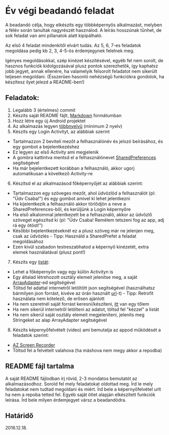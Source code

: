 # Év végi beadandó feladat
A beadandó célja, hogy elkészíts egy többképernyős alkalmazást, melyben a félév során tanultak nagyrészét használod. A leírás hosszúnak tűnhet, de sok feladat van ami pillanatok alatt kipipálható.

Az első 4 feladat mindenkitől elvárt tudás. Az 5, 6, 7-es feladatok megoldása pedig kb 2, 3, 4-5-ös érdemjegynek felelnek meg.

Igényes megoldásokkal, szép kinézet készítésével, egyéb fel nem sorolt, de hasznos funkciók kidolgozásával plusz pontok szerezhetők, így kaphatsz jobb jegyet, annak ellenére, ha valamelyik felsorolt feladatot nem sikerült teljesen megoldani. (Ésszerűen hasonló nehézségű funkciókra gondolok, ha készítesz ilyet jelezd a README-ben!)

## Feladatok:
1. Legalább 3 (értelmes) commit
2. Készíts saját README fájlt, [Markdown][1] formátumban
3. Hozz létre egy új Android projektet
4. Az alkalmazás legyen [többnyelvű][2] (minimum 2 nyelv)
5. Készíts egy Login Activityt, az alábbiak szerint
  * Tartalmazzon 2 beviteli mezőt a felhasználónév és jelszó beírásához, és egy gombot a bejelentkezéshez
  * Ez legyen az első Activity ami megjelenik
  * A gombra kattintva mentsd el a felhasználónevet [SharedPreferences][3] segítségével
  * Ha már bejelentkezett korábban a felhasználó, akkor ugorj automatikusan a következő Activity-re
6. Készítsd el az alkalmazásod főképernyőjét az alábbiak szerint:
  * Tartalmazzon egy szöveges mezőt, ahol üdvözlöd a felhasználót (pl: "Üdv Csaba!") és egy gombot amivel ki lehet jelentkezni
  * Ha kijelentkezik a felhasználó akkor törlődjön a neve a SharedPreferences-ből, és kerüljünk a Login képernyőre
  * Ha első alkalommal jelentkezett be a felhasználó, akkor az üdvözlő szöveget egészítsd ki (pl: "Üdv Csaba! Remélem tetszeni fog az app, adj rá egy ötöst!")
  * Későbbi bejelentkezéseknél ez a plusz szöveg már ne jelenjen meg, csak az üdvözlés - Tipp: Használd a SharedPrefet a feladat megoldásához
  * Ezen kívül szabadon testreszabhatod a képernyő kinézetét, extra elemek használatával (plusz pont!)
7. Készíts egy [listát][4]:
  * Lehet a főképernyőn vagy egy külön Activityn is
  * Egy általad létrehozott osztály elemeit jelenítse meg, a saját [ArrayAdapter][5]-ed segítségével
  * Töltsd fel adattal internetről letöltött json segítségével (használhatsz bármilyen json forrást, kivéve az órán használt [url][6]-t) - Tipp: Retrofit használata nem kötelező, de erősen ajánlott
  * Ha nem szeretnél saját forrást keresni/készíteni, [itt][7] van egy tőlem
  * Ha nem sikerül internetről letölteni az adatot, töltsd fel "kézzel" a listát
  * Ha nem sikerül saját osztály elemeit megjeleníteni, jeleníts meg Stringeket az alap ArrayAdapter segítségével
8. Készíts képernyőfelvételt (video) ami bemutatja az appod működését a feladatok szerint:
  * [AZ Screen Recorder][8]
  * Töltsd fel a felvételt valahova (ha máshova nem megy akkor a repodba)


## README fájl tartalma
A saját README fájlodban írj rövid, 2-3 mondatos bemutatót az alkalmazásodhoz. Sorold fel mely feladatokat oldottad meg. Írd le mely feladatokat nem tudtad megoldani és miért. Írd bele a képernyőfelvétel urlt ha nem a repoba tetted fel. Egyéb saját ötlet alapján elkészített funkciók leírása. Írd bele milyen érdemjegyet vársz a beadandódra.

## Határidő
2016.12.18.

[1]: https://guides.github.com/features/mastering-markdown
[2]: https://developer.android.com/training/basics/supporting-devices/languages.html
[3]: https://developer.android.com/training/basics/data-storage/shared-preferences.html
[4]: https://developer.android.com/guide/topics/ui/declaring-layout.html#AdapterViews
[5]: http://www.ezzylearning.com/tutorial/customizing-android-listview-items-with-custom-arrayadapter
[6]: https://adobe.github.io/Spry/data/json/array-02.js
[7]: http://aries.ektf.hu/~szugyi/people.json
[8]: https://play.google.com/store/apps/details?id=com.hecorat.screenrecorder.free&hl=en

